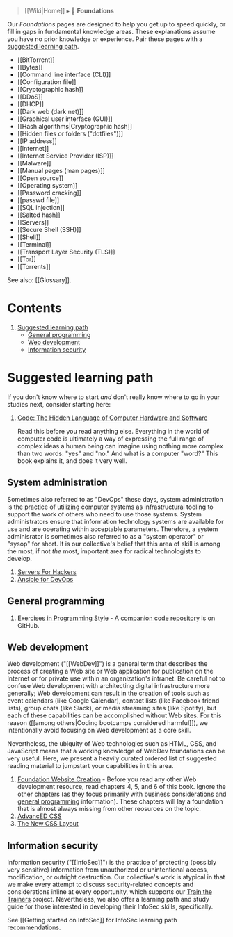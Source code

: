 > [[Wiki|Home]] ▸ :beginner: **Foundations**

Our *Foundations* pages are designed to help you get up to speed quickly, or fill in gaps in fundamental knowledge areas. These explanations assume you have no prior knowledge or experience. Pair these pages with a [suggested learning path](#suggested-learning-path).

* [[BitTorrent]]
* [[Bytes]]
* [[Command line interface (CLI)]]
* [[Configuration file]]
* [[Cryptographic hash]]
* [[DDoS]]
* [[DHCP]]
* [[Dark web (dark net)]]
* [[Graphical user interface (GUI)]]
* [[Hash algorithms|Cryptographic hash]]
* [[Hidden files or folders ("dotfiles")]]
* [[IP address]]
* [[Internet]]
* [[Internet Service Provider (ISP)]]
* [[Malware]]
* [[Manual pages (man pages)]]
* [[Open source]]
* [[Operating system]]
* [[Password cracking]]
* [[passwd file]]
* [[SQL injection]]
* [[Salted hash]]
* [[Servers]]
* [[Secure Shell (SSH)]]
* [[Shell]]
* [[Terminal]]
* [[Transport Layer Security (TLS)]]
* [[Tor]]
* [[Torrents]]

See also: [[Glossary]].

# Contents

1. [Suggested learning path](#suggested-learning-path)
    * [General programming](#general-programming)
    * [Web development](#web-development)
    * [Information security](#information-security)

# Suggested learning path

If you don't know where to start *and* don't really know where to go in your studies next, consider starting here:

1. [Code: The Hidden Language of Computer Hardware and Software](http://www.charlespetzold.com/code/)

    Read this before you read anything else. Everything in the world of computer code is ultimately a way of expressing the full range of complex ideas a human being can imagine using nothing more complex than two words: "yes" and "no." And what is a computer "word?" This book explains it, and does it very well.

## System administration

Sometimes also referred to as "DevOps" these days, system administration is the practice of utilizing computer systems as infrastructural tooling to support the work of others who need to use those systems. System administrators ensure that information technology systems are available for use and are operating within acceptable parameters. Therefore, a system adminisrator is sometimes also referred to as a "system operator" or "sysop" for short. It is our collective's belief that this area of skill is among the most, if not *the* most, important area for radical technologists to develop.

1. [Servers For Hackers](https://serversforhackers.com/)
1. [Ansible for DevOps](https://www.ansiblefordevops.com/)

## General programming

1. [Exercises in Programming Style](http://www.amazon.com/Exercises-Programming-Style-Cristina-Videira/dp/1482227371/) - A [companion code repository](https://github.com/crista/exercises-in-programming-style) is on GitHub.

## Web development

Web development ("[[WebDev]]") is a general term that describes the process of creating a Web site or Web application for publication on the Internet or for private use within an organization's intranet. Be careful not to confuse Web development with architecting digital infrastructure more generally; Web development can result in the creation of tools such as event calendars (like Google Calendar), contact lists (like Facebook friend lists), group chats (like Slack), or media streaming sites (like Spotify), but each of these capabilities can be accomplished without Web sites. For this reason ([[among others|Coding bootcamps considered harmful]]), we intentionally avoid focusing on Web development as a core skill.

Nevertheless, the ubiquity of Web technologies such as HTML, CSS, and JavaScript means that a working knowledge of WebDev foundations can be very useful. Here, we present a heavily curated ordered list of suggested reading material to jumpstart your capabilities in this area.

1. [Foundation Website Creation](https://www.worldcat.org/title/foundation-website-creation-with-css-xhtml-and-javascript/oclc/646766089) - Before you read any other Web development resource, read chapters 4, 5, and 6 of this book. Ignore the other chapters (as they focus primarily with business considerations and [general programming](#general-programming) information). These chapters will lay a foundation that is almost always missing from other reosurces on the topic.
1. [AdvancED CSS](https://www.worldcat.org/title/advanced-css/oclc/500470223)
1. [The New CSS Layout](https://abookapart.com/products/the-new-css-layout)

## Information security

Information security ("[[InfoSec]]") is the practice of protecting (possibly very sensitive) information from unauthorized or unintentional access, modification, or outright destruction. Our collective's work is atypical in that we make every attempt to discuss security-related concepts and considerations inline at every opportunity, which supports our [Train the Trainers](https://github.com/AnarchoTechNYC/meta/blob/master/train-the-trainers/README.md) project. Nevertheless, we also offer a learning path and study guide for those interested in developing their InfoSec skills, specifically.

See [[Getting started on InfoSec]] for InfoSec learning path recommendations.